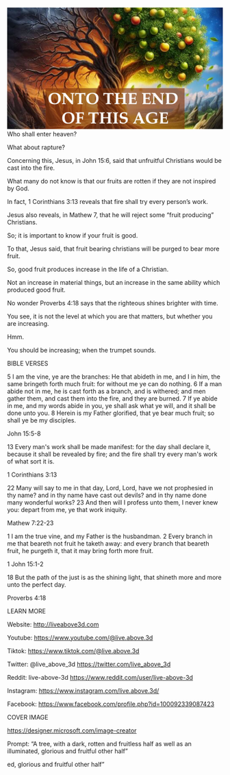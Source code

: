 ![Video cover image](cover.jpg)
Who shall enter heaven? 

What about rapture?

Concerning this, Jesus, in John 15:6, said that unfruitful Christians would be cast into the fire.

What many do not know is that our fruits are rotten if they are not inspired by God.

In fact, 1 Corinthians 3:13 reveals that fire shall try every person’s work.

Jesus also reveals, in Mathew 7, that he will reject some “fruit producing” Christians.

So; it is important to know if your fruit is good.

To that, Jesus said, that fruit bearing christians will be purged to bear more fruit.

So, good fruit produces increase in the life of a Christian.

Not an increase in material things, but an increase in the same ability which produced good fruit.

No wonder Proverbs 4:18 says that the righteous shines brighter with time.

You see, it is not the level at which you are that matters, but whether you are increasing.

Hmm.

You should be increasing; when the trumpet sounds.

BIBLE VERSES

5 I am the vine, ye are the branches: He that abideth in me, and I in him, the same bringeth forth much fruit: for without me ye can do nothing.
6 If a man abide not in me, he is cast forth as a branch, and is withered; and men gather them, and cast them into the fire, and they are burned.
7 If ye abide in me, and my words abide in you, ye shall ask what ye will, and it shall be done unto you.
8 Herein is my Father glorified, that ye bear much fruit; so shall ye be my disciples.

John 15:5-8

13 Every man's work shall be made manifest: for the day shall declare it, because it shall be revealed by fire; and the fire shall try every man's work of what sort it is.

1 Corinthians 3:13

22 Many will say to me in that day, Lord, Lord, have we not prophesied in thy name? and in thy name have cast out devils? and in thy name done many wonderful works?
23 And then will I profess unto them, I never knew you: depart from me, ye that work iniquity.

Mathew 7:22-23

1 I am the true vine, and my Father is the husbandman.
2 Every branch in me that beareth not fruit he taketh away: and every branch that beareth fruit, he purgeth it, that it may bring forth more fruit.

1 John 15:1-2

18 But the path of the just is as the shining light, that shineth more and more unto the perfect day.

Proverbs 4:18

LEARN MORE

Website: http://liveabove3d.com

Youtube: https://www.youtube.com/@live.above.3d

Tiktok: https://www.tiktok.com/@live.above.3d

Twitter: @live_above_3d https://twitter.com/live_above_3d

Reddit: live-above-3d https://www.reddit.com/user/live-above-3d

Instagram: https://www.instagram.com/live.above.3d/

Facebook: https://www.facebook.com/profile.php?id=100092339087423

COVER IMAGE

https://designer.microsoft.com/image-creator

Prompt: “A tree, with a dark, rotten and fruitless half as well as an illuminated, glorious and fruitful other half”

ed, glorious and fruitful other half”

